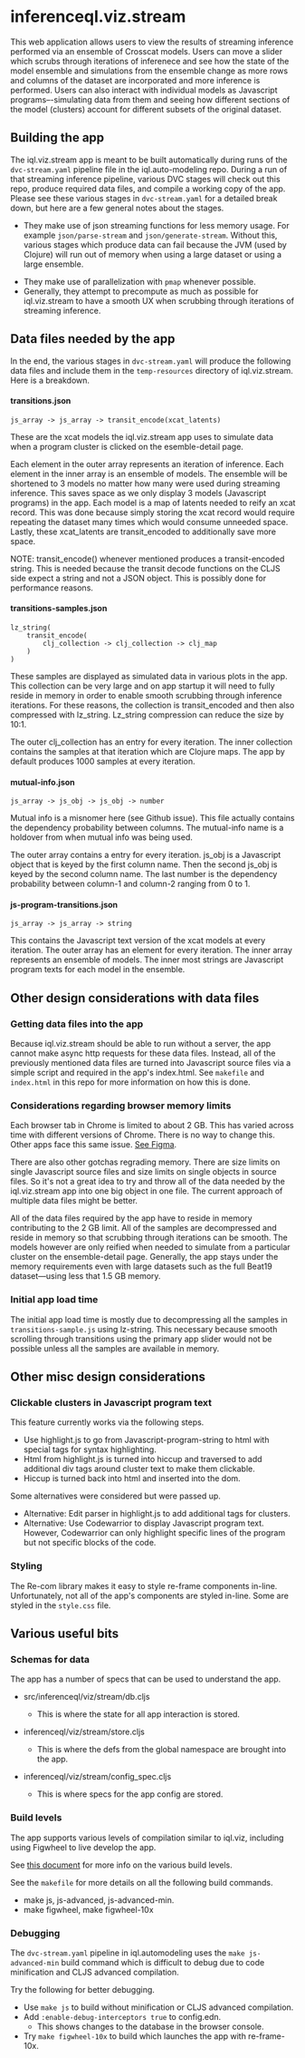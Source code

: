 # inferenceql.viz.stream

This web application allows users to view the results of streaming inference performed via an ensemble of Crosscat models. Users can move a slider which scrubs through iterations of inferenece and see how the state of the model ensemble and simulations from the ensemble change as more rows and columns of the dataset are incorporated and more inference is performed. Users can also interact with individual models as Javascript programs–-simulating data from them and seeing how different sections of the model (clusters) account for different subsets of the original dataset.   

## Building the app

The iql.viz.stream app is meant to be built automatically during runs of the `dvc-stream.yaml` pipeline file in the iql.auto-modeling repo. During a run of that streaming inference pipeline, various DVC stages will check out this repo, produce required data files, and compile a working copy of the app. Please see these various stages in `dvc-stream.yaml` for a detailed break down, but here are a few general notes about the stages.

- They make use of json streaming functions for less memory usage. For example `json/parse-stream` and `json/generate-stream`. Without this, various stages which produce data can fail because the JVM (used by Clojure) will run out of memory when using a large dataset or using a large ensemble.
* They make use of parallelization with `pmap` whenever possible.
* Generally, they attempt to precompute as much as possible for iql.viz.stream to have a smooth UX when scrubbing through iterations of streaming inference. 

## Data files needed by the app

In the end, the various stages in `dvc-stream.yaml` will produce the following data files and include them in the `temp-resources` directory of iql.viz.stream. Here is a breakdown. 

#### transitions.json

`js_array -> js_array -> transit_encode(xcat_latents)`

These are the xcat models the iql.viz.stream app uses to simulate data when a program cluster is clicked on the esemble-detail page. 

Each element in the outer array represents an iteration of inference. Each element in the inner array is an ensemble of models. The ensemble will be shortened to 3 models no matter how many were used during streaming inference. This saves space as we only display 3 models (Javascript programs) in the app. Each model is a map of latents needed to reify an xcat record. This was done because simply storing the xcat record would require repeating the dataset many times which would consume unneeded space. Lastly, these xcat_latents are transit_encoded to additionally save more space. 

NOTE: transit_encode() whenever mentioned produces a transit-encoded string. This is needed because the transit decode functions on the CLJS side expect a string and not a JSON object. This is possibly done for performance reasons.

#### transitions-samples.json

```
lz_string( 
	transit_encode( 
		clj_collection -> clj_collection -> clj_map
	)
)
```

These samples are displayed as simulated data in various plots in the app. This collection can be very large and on app startup it will need to fully reside in memory in order to enable smooth scrubbing through inference iterations. For these reasons, the collection is transit_encoded and then also compressed with lz_string. Lz_string compression can reduce the size by 10:1. 

The outer clj_collection has an entry for every iteration. The inner collection contains the samples at that iteration which are Clojure maps. The app by default produces 1000 samples at every iteration.   

#### mutual-info.json

`js_array -> js_obj -> js_obj -> number`

Mutual info is a misnomer here (see Github issue). This file actually contains the dependency probability between columns. The mutual-info name is a holdover from when mutual info was being used.

The outer array contains a entry for every iteration. js_obj is a Javascript object that is keyed by the first column name. Then the second js_obj is keyed by the second column name. The last number is the dependency probability between column-1 and column-2 ranging from 0 to 1.

#### js-program-transitions.json

`js_array -> js_array -> string`

This contains the Javascript text version of the xcat models at every iteration. The outer array has an element for every iteration. The inner array represents an ensemble of models. The inner most strings are Javascript program texts for each model in the ensemble.

## Other design considerations with data files 

### Getting data files into the app 

Because iql.viz.stream should be able to run without a server, the app cannot make async http requests for these data files. Instead, all of the previously mentioned data files are turned into Javascript source files via a simple script and required in the app's index.html. See `makefile` and `index.html` in this repo for more information on how this is done.

### Considerations regarding browser memory limits 

Each browser tab in Chrome is limited to about 2 GB. This has varied across time with different versions of Chrome. There is no way to change this. Other apps face this same issue. [See Figma](https://help.figma.com/hc/en-us/articles/360040528173-Reduce-memory-usage-in-files).

There are also other gotchas regrading memory. There are size limits on single Javascript source files and size limits on single objects in source files. So it's not a great idea to try and throw all of the data needed by the iql.viz.stream app into one big object in one file. The current approach of multiple data files might be better. 

All of the data files required by the app have to reside in memory contributing to the 2 GB limit. All of the samples are decompressed and reside in memory so that scrubbing through iterations can be smooth. The models however are only reified when needed to simulate from a particular cluster on the ensemble-detail page. Generally, the app stays under the memory requirements even with large datasets such as the full Beat19 dataset—using less that 1.5 GB memory.

### Initial app load time

The initial app load time is mostly due to decompressing all the samples in `transitions-sample.js` using lz-string. This necessary because smooth scrolling through transitions using the primary app slider would not be possible unless all the samples are available in memory.

## Other misc design considerations 

### Clickable clusters in Javascript program text

This feature currently works via the following steps.
- Use highlight.js to go from Javascript-program-string to html with special tags for syntax highlighting.
- Html from highlight.js is turned into hiccup and traversed to add additional div tags around cluster text to make them clickable.
- Hiccup is turned back into html and inserted into the dom.

Some alternatives were considered but were passed up.
- Alternative: Edit parser in highlight.js to add additional tags for clusters.  
- Alternative: Use Codewarrior to display Javascript program text. However, Codewarrior can only highlight specific lines of the program but not specific blocks of the code.

### Styling 
The Re-com library makes it easy to style re-frame components in-line. Unfortunately, not all of the app's components are styled in-line. Some are styled in the `style.css` file.

## Various useful bits
	
### Schemas for data
The app has a number of specs that can be used to understand the app.

- src/inferenceql/viz/stream/db.cljs  
	- This is where the state for all app interaction is stored.

- inferenceql/viz/stream/store.cljs
	- This is where the defs from the global namespace are brought into the app.

- inferenceql/viz/stream/config_spec.cljs
	- This is where specs for the app config are stored.

### Build levels

The app supports various levels of compilation similar to iql.viz, including using Figwheel to live develop the app. 

See [this document](https://docs.google.com/document/d/1EKhsDC1xRhSAYV2p_mUxr30Tn0L93CTTMCIbsez4DmA/edit?usp=sharing) for more info on the various build levels.


See the `makefile` for more details on all the following build commands.

- make js, js-advanced, js-advanced-min.
- make figwheel, make figwheel-10x

### Debugging 

The `dvc-stream.yaml` pipeline in iql.automodeling uses the `make js-advanced-min` build command which is difficult to debug due to code minification and CLJS advanced compilation. 

Try the following for better debugging.

- Use `make js` to build without minification or CLJS advanced compilation.
- Add `:enable-debug-interceptors true` to config.edn. 
  - This shows changes to the database in the browser console.
- Try `make figwheel-10x` to build which launches the app with re-frame-10x.
